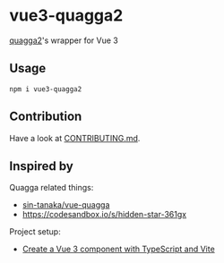 # vue3-quagga2

[quagga2](https://github.com/ericblade/quagga2)'s wrapper for Vue 3

## Usage

```shell
npm i vue3-quagga2
```

## Contribution
Have a look at [CONTRIBUTING.md](CONTRIBUTING.md).

## Inspired by

Quagga related things:

- [sin-tanaka/vue-quagga](https://github.com/sin-tanaka/vue-quagga)
- <https://codesandbox.io/s/hidden-star-361gx>

Project setup:
- [Create a Vue 3 component with TypeScript and Vite](https://blog.totominc.io/blog/create-a-vue-3-component-with-typescript)
